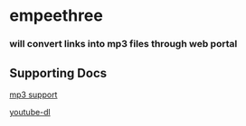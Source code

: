 # empeethree


### will convert links into mp3 files through web portal




## Supporting Docs
[mp3 support](https://github.com/adaptlearning/adapt_authoring/wiki/Installing-FFmpeg)

[youtube-dl](https://github.com/ytdl-org/youtube-dl/blob/master/README.md#options)
